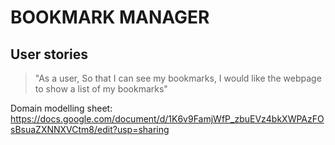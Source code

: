 # BOOKMARK MANAGER

## User stories


> "As a user,
> So that I can see my bookmarks,
> I would like the webpage to show a list of my bookmarks"

Domain modelling sheet:
https://docs.google.com/document/d/1K6v9FamjWfP_zbuEVz4bkXWPAzFOsBsuaZXNNXVCtm8/edit?usp=sharing
